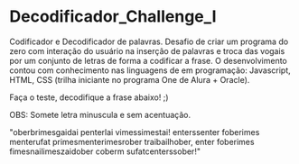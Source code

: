 # Decodificador_Challenge_I
Codificador e Decodificador de palavras.
Desafio de criar um programa do zero com interação do usuário na inserção de palavras e troca das vogais por um conjunto de letras de forma a codificar a frase. O desenvolvimento contou com conhecimento nas linguagens de em programação: Javascript, HTML, CSS (trilha iniciante no programa One de Alura + Oracle).

Faça o teste, decodifique a frase abaixo! ;) 

OBS: Somete letra minuscula e sem acentuação.

"oberbrimesgaidai penterlai vimessimestai! enterssenter foberimes menterufat primesmenterimesrober traibailhober, enter foberimes fimesnailimeszaidober coberm sufatcenterssober!"
